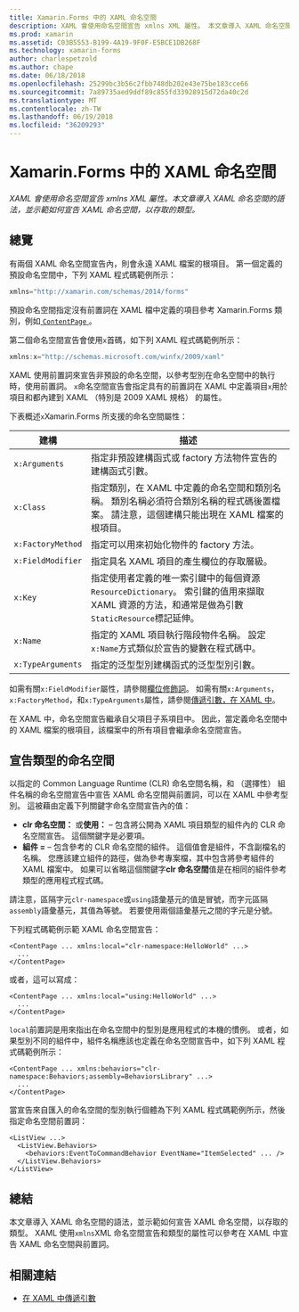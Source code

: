 ```yaml
---
title: Xamarin.Forms 中的 XAML 命名空間
description: XAML 會使用命名空間宣告 xmlns XML 屬性。 本文章導入 XAML 命名空間的語法，並示範如何宣告 XAML 命名空間，以存取的類型。
ms.prod: xamarin
ms.assetid: C03B5553-B199-4A19-9F0F-E5BCE1DB268F
ms.technology: xamarin-forms
author: charlespetzold
ms.author: chape
ms.date: 06/18/2018
ms.openlocfilehash: 25299bc3b56c2fbb748db202e43e75be183cce66
ms.sourcegitcommit: 7a89735aed9ddf89c855fd33928915d72da40c2d
ms.translationtype: MT
ms.contentlocale: zh-TW
ms.lasthandoff: 06/19/2018
ms.locfileid: "36209293"
---
```

# <a name="xaml-namespaces-in-xamarinforms"></a>Xamarin.Forms 中的 XAML 命名空間

_XAML 會使用命名空間宣告 xmlns XML 屬性。本文章導入 XAML 命名空間的語法，並示範如何宣告 XAML 命名空間，以存取的類型。_

## <a name="overview"></a>總覽

有兩個 XAML 命名空間宣告內，則會永遠 XAML 檔案的根項目。 第一個定義的預設命名空間中，下列 XAML 程式碼範例所示：

```csharp
xmlns="http://xamarin.com/schemas/2014/forms"
```

預設命名空間指定沒有前置詞在 XAML 檔中定義的項目參考 Xamarin.Forms 類別，例如[ `ContentPage` ](https://developer.xamarin.com/api/type/Xamarin.Forms.ContentPage/)。

第二個命名空間宣告會使用`x`首碼，如下列 XAML 程式碼範例所示：

```csharp
xmlns:x="http://schemas.microsoft.com/winfx/2009/xaml"
```

XAML 使用前置詞來宣告非預設的命名空間，以參考型別在命名空間中的執行時，使用前置詞。 `x`命名空間宣告會指定具有的前置詞在 XAML 中定義項目`x`用於項目和都內建到 XAML （特別是 2009 XAML 規格） 的屬性。

下表概述`x`Xamarin.Forms 所支援的命名空間屬性：

|建構|描述|
|--- |--- |
|`x:Arguments`|指定非預設建構函式或 factory 方法物件宣告的建構函式引數。|
|`x:Class`|指定類別，在 XAML 中定義的命名空間和類別名稱。 類別名稱必須符合類別名稱的程式碼後置檔案。 請注意，這個建構只能出現在 XAML 檔案的根項目。|
|`x:FactoryMethod`|指定可以用來初始化物件的 factory 方法。|
|`x:FieldModifier`|指定具名 XAML 項目的產生欄位的存取層級。|
|`x:Key`|指定使用者定義的唯一索引鍵中的每個資源`ResourceDictionary`。 索引鍵的值用來擷取 XAML 資源的方法，和通常是做為引數`StaticResource`標記延伸。|
|`x:Name`|指定的 XAML 項目執行階段物件名稱。 設定`x:Name`方式類似於宣告的變數在程式碼中。|
|`x:TypeArguments`|指定的泛型型別建構函式的泛型型別引數。|

如需有關`x:FieldModifier`屬性，請參閱[欄位修飾詞](~/xamarin-forms/xaml/field-modifiers.md)。 如需有關`x:Arguments`， `x:FactoryMethod`，和`x:TypeArguments`屬性，請參閱[傳遞引數，在 XAML 中](~/xamarin-forms/xaml/passing-arguments.md)。

在 XAML 中，命名空間宣告繼承自父項目子系項目中。 因此，當定義命名空間中的 XAML 檔案的根項目，該檔案中的所有項目會繼承命名空間宣告。

## <a name="declaring-namespaces-for-types"></a>宣告類型的命名空間

以指定的 Common Language Runtime (CLR) 命名空間名稱，和 （選擇性） 組件名稱的命名空間宣告中宣告 XAML 命名空間與前置詞，可以在 XAML 中參考型別。 這被藉由定義下列關鍵字命名空間宣告內的值：

- **clr 命名空間：** 或**使用：** – 包含將公開為 XAML 項目類型的組件內的 CLR 命名空間宣告。 這個關鍵字是必要項。
- **組件 =** – 包含參考的 CLR 命名空間的組件。 這個值會是組件，不含副檔名的名稱。 您應該建立組件的路徑，做為參考專案檔，其中包含將參考組件的 XAML 檔案中。 如果可以省略這個關鍵字**clr 命名空間**值是在相同的組件參考類型的應用程式程式碼。

請注意，區隔字元`clr-namespace`或`using`語彙基元的值是冒號，而字元區隔`assembly`語彙基元，其值為等號。 若要使用兩個語彙基元之間的字元是分號。

下列程式碼範例示範 XAML 命名空間宣告：

```xaml
<ContentPage ... xmlns:local="clr-namespace:HelloWorld" ...>
  ...
</ContentPage>
```

或者，這可以寫成：

```xaml
<ContentPage ... xmlns:local="using:HelloWorld" ...>
  ...
</ContentPage>
```

`local`前置詞是用來指出在命名空間中的型別是應用程式的本機的慣例。 或者，如果型別不同的組件中，組件名稱應該也定義在命名空間宣告中，如下列 XAML 程式碼範例所示：

```xaml
<ContentPage ... xmlns:behaviors="clr-namespace:Behaviors;assembly=BehaviorsLibrary" ...>
  ...
</ContentPage>
```

當宣告來自匯入的命名空間的型別執行個體為下列 XAML 程式碼範例所示，然後指定命名空間前置詞：

```xaml
<ListView ...>
  <ListView.Behaviors>
    <behaviors:EventToCommandBehavior EventName="ItemSelected" ... />
  </ListView.Behaviors>
</ListView>
```

## <a name="summary"></a>總結

本文章導入 XAML 命名空間的語法，並示範如何宣告 XAML 命名空間，以存取的類型。 XAML 使用`xmlns`XML 命名空間宣告和類型的屬性可以參考在 XAML 中宣告 XAML 命名空間與前置詞。


## <a name="related-links"></a>相關連結

- [在 XAML 中傳遞引數](~/xamarin-forms/xaml/passing-arguments.md)
